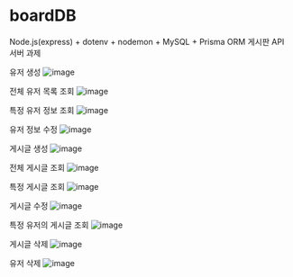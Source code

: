 # boardDB
Node.js(express) + dotenv + nodemon + MySQL + Prisma ORM 게시판 API 서버 과제

유저 생성
![image](https://github.com/user-attachments/assets/5214c008-3726-4ff2-85a4-836f15c45b91)


전체 유저 목록 조회
![image](https://github.com/user-attachments/assets/1b822add-89f6-45cf-848a-4d8c1babcba3)


특정 유저 정보 조회
![image](https://github.com/user-attachments/assets/3898bd8a-3c07-4954-905d-08b8c3346dbd)


유저 정보 수정
![image](https://github.com/user-attachments/assets/7075d1f1-5f9a-4329-9edc-0c73c83ed00f)


게시글 생성
![image](https://github.com/user-attachments/assets/b08b34fb-4656-49be-a375-6f4818165ce8)


전체 게시글 조회
![image](https://github.com/user-attachments/assets/393ea309-e393-4ff5-ad18-b2fafdbee0b9)


특정 게시글 조회
![image](https://github.com/user-attachments/assets/3739cd38-dbab-49af-bd59-bed47634a273)


게시글 수정
![image](https://github.com/user-attachments/assets/277ffe9e-95b9-4f91-a491-8b3fdd84aed8)


특정 유저의 게시글 조회
![image](https://github.com/user-attachments/assets/9a70fc26-0dd4-4aab-b252-edfb2f6ec9db)

게시글 삭제
![image](https://github.com/user-attachments/assets/65153b06-c52c-46f7-a4ce-382ffd2f3bff)

유저 삭제
![image](https://github.com/user-attachments/assets/cb0274b9-8988-4d2e-8ccb-77648be5fc96)
